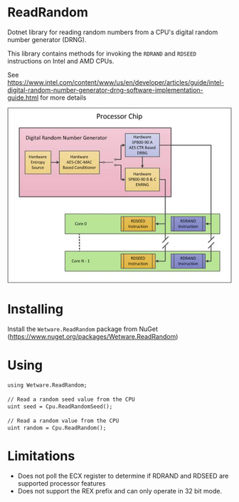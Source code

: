 # ReadRandom

Dotnet library for reading random numbers from a CPU's digital random number generator (DRNG).

This library contains methods for invoking the `RDRAND` and `RDSEED` instructions on Intel and AMD CPUs.

See https://www.intel.com/content/www/us/en/developer/articles/guide/intel-digital-random-number-generator-drng-software-implementation-guide.html for more details

![Digital Random Number Generator design](https://raw.githubusercontent.com/jamesSampica/ReadRandom/main/drng.jpg "Digital Random Number Generator design")

# Installing

Install the `Wetware.ReadRandom` package from NuGet (https://www.nuget.org/packages/Wetware.ReadRandom)

# Using

    using Wetware.ReadRandom;
    
    // Read a random seed value from the CPU
    uint seed = Cpu.ReadRandomSeed();

    // Read a random value from the CPU
    uint random = Cpu.ReadRandom();

# Limitations

- Does not poll the ECX register to determine if RDRAND and RDSEED are supported processor features
- Does not support the REX prefix and can only operate in 32 bit mode. 

